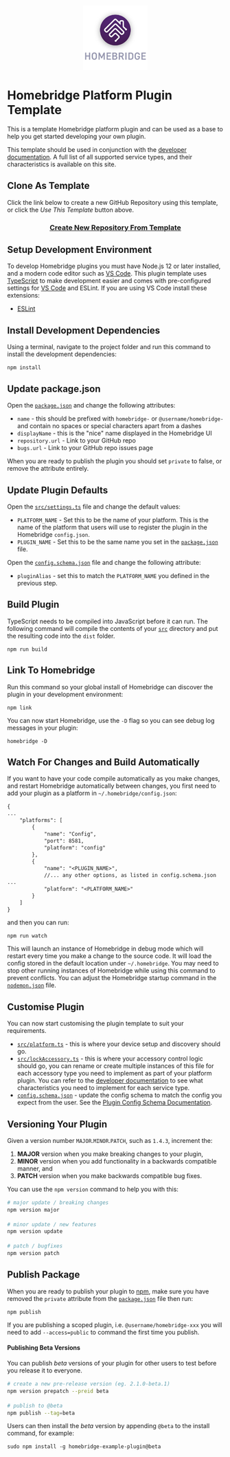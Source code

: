 
<p align="center">

<img src="https://github.com/homebridge/branding/raw/master/logos/homebridge-wordmark-logo-vertical.png" width="150">

</p>


# Homebridge Platform Plugin Template

This is a template Homebridge platform plugin and can be used as a base to help you get started developing your own plugin.

This template should be used in conjunction with the [developer documentation](https://developers.homebridge.io/). A full list of all supported service types, and their characteristics is available on this site.

## Clone As Template

Click the link below to create a new GitHub Repository using this template, or click the *Use This Template* button above.

<span align="center">

### [Create New Repository From Template](https://github.com/homebridge/homebridge-plugin-template/generate)

</span>

## Setup Development Environment

To develop Homebridge plugins you must have Node.js 12 or later installed, and a modern code editor such as [VS Code](https://code.visualstudio.com/). This plugin template uses [TypeScript](https://www.typescriptlang.org/) to make development easier and comes with pre-configured settings for [VS Code](https://code.visualstudio.com/) and ESLint. If you are using VS Code install these extensions:

* [ESLint](https://marketplace.visualstudio.com/items?itemName=dbaeumer.vscode-eslint)

## Install Development Dependencies

Using a terminal, navigate to the project folder and run this command to install the development dependencies:

```
npm install
```

## Update package.json

Open the [`package.json`](./package.json) and change the following attributes:

* `name` - this should be prefixed with `homebridge-` or `@username/homebridge-` and contain no spaces or special characters apart from a dashes
* `displayName` - this is the "nice" name displayed in the Homebridge UI
* `repository.url` - Link to your GitHub repo
* `bugs.url` - Link to your GitHub repo issues page

When you are ready to publish the plugin you should set `private` to false, or remove the attribute entirely.

## Update Plugin Defaults

Open the [`src/settings.ts`](./src/settings.ts) file and change the default values:

* `PLATFORM_NAME` - Set this to be the name of your platform. This is the name of the platform that users will use to register the plugin in the Homebridge `config.json`.
* `PLUGIN_NAME` - Set this to be the same name you set in the [`package.json`](./package.json) file. 

Open the [`config.schema.json`](./config.schema.json) file and change the following attribute:

* `pluginAlias` - set this to match the `PLATFORM_NAME` you defined in the previous step.

## Build Plugin

TypeScript needs to be compiled into JavaScript before it can run. The following command will compile the contents of your [`src`](./src) directory and put the resulting code into the `dist` folder.

```
npm run build
```

## Link To Homebridge

Run this command so your global install of Homebridge can discover the plugin in your development environment:

```
npm link
```

You can now start Homebridge, use the `-D` flag so you can see debug log messages in your plugin:

```
homebridge -D
```

## Watch For Changes and Build Automatically

If you want to have your code compile automatically as you make changes, and restart Homebridge automatically between changes, you first need to add your plugin as a platform in `~/.homebridge/config.json`:
```
{
...
    "platforms": [
        {
            "name": "Config",
            "port": 8581,
            "platform": "config"
        },
        {
            "name": "<PLUGIN_NAME>",
            //... any other options, as listed in config.schema.json ...
            "platform": "<PLATFORM_NAME>"
        }
    ]
}
```

and then you can run:

```
npm run watch
```

This will launch an instance of Homebridge in debug mode which will restart every time you make a change to the source code. It will load the config stored in the default location under `~/.homebridge`. You may need to stop other running instances of Homebridge while using this command to prevent conflicts. You can adjust the Homebridge startup command in the [`nodemon.json`](./nodemon.json) file.

## Customise Plugin

You can now start customising the plugin template to suit your requirements.

* [`src/platform.ts`](./src/platform.ts) - this is where your device setup and discovery should go.
* [`src/lockAccessory.ts`](./src/lockAccessory.ts) - this is where your accessory control logic should go, you can rename or create multiple instances of this file for each accessory type you need to implement as part of your platform plugin. You can refer to the [developer documentation](https://developers.homebridge.io/) to see what characteristics you need to implement for each service type.
* [`config.schema.json`](./config.schema.json) - update the config schema to match the config you expect from the user. See the [Plugin Config Schema Documentation](https://developers.homebridge.io/#/config-schema).

## Versioning Your Plugin

Given a version number `MAJOR`.`MINOR`.`PATCH`, such as `1.4.3`, increment the:

1. **MAJOR** version when you make breaking changes to your plugin,
2. **MINOR** version when you add functionality in a backwards compatible manner, and
3. **PATCH** version when you make backwards compatible bug fixes.

You can use the `npm version` command to help you with this:

```bash
# major update / breaking changes
npm version major

# minor update / new features
npm version update

# patch / bugfixes
npm version patch
```

## Publish Package

When you are ready to publish your plugin to [npm](https://www.npmjs.com/), make sure you have removed the `private` attribute from the [`package.json`](./package.json) file then run:

```
npm publish
```

If you are publishing a scoped plugin, i.e. `@username/homebridge-xxx` you will need to add `--access=public` to command the first time you publish.

#### Publishing Beta Versions

You can publish *beta* versions of your plugin for other users to test before you release it to everyone.

```bash
# create a new pre-release version (eg. 2.1.0-beta.1)
npm version prepatch --preid beta

# publish to @beta
npm publish --tag=beta
```

Users can then install the  *beta* version by appending `@beta` to the install command, for example:

```
sudo npm install -g homebridge-example-plugin@beta
```


